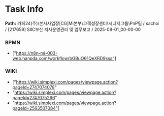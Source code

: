 # Task Info

**Path:** 카페24(주)\본사사업장\[CG]MI본부\고객성장센터\시너지그룹\PnP팀 / sachoi / [217659] SIIC부산 지사운영관리 및 업무보고 / 2025-08-01_00-00-00

### BPMN
- ["https://n8n-mi-003-web.hanpda.com/workflow/bGBuO61QeXRD9ssa"]

### WIKI
- ["https://wiki.simplexi.com/pages/viewpage.action?pageId=2747074078"
- "https://wiki.simplexi.com/pages/viewpage.action?pageId=2747075266"
- "https://wiki.simplexi.com/pages/viewpage.action?pageId=2563507084"]

